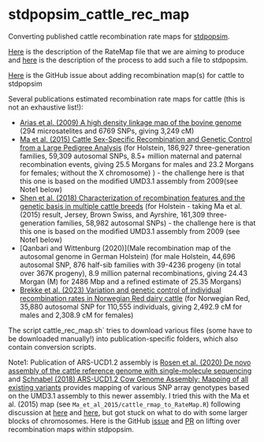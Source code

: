 # stdpopsim_cattle_rec_map
Converting published cattle recombination rate maps for [stdpopsim](https://github.com/popsim-consortium/stdpopsim).

[Here](https://tskit.dev/msprime/docs/stable/api.html#msprime.RateMap.read_hapmap)
is the description of the RateMap file that we are aiming to produce and
[here](https://popsim-consortium.github.io/stdpopsim-docs/stable/development.html#adding-a-recombination-genetic-map-or-annotation)
is the description of the process to add such a file to stdpopsim.

[Here](https://github.com/popsim-consortium/stdpopsim/issues/602)
is the GitHub issue about adding recombination map(s) for cattle to stdpopsim

Several publications estimated recombination rate maps for cattle (this is not an exhaustive list!):
  * [Arias et al. (2009) A high density linkage map of the bovine genome](https://link.springer.com/article/10.1186/1471-2156-10-18) (294 microsatelites and 6769 SNPs, giving 3,249 cM)
  * [Ma et al. (2015) Cattle Sex-Specific Recombination and Genetic Control from a Large Pedigree Analysis](https://doi.org/10.1371/journal.pgen.1005387) (for Holstein, 186,927 three-generation families, 59,309 autosomal SNPs, 8.5+ million maternal and paternal recombination events, giving 25.5 Morgans for males and 23.2 Morgans for females; without the X chromosome)
) - the challenge here is that this one is based on the modified UMD3.1 assembly from 2009(see Note1 below)
  * [Shen et al. (2018) Characterization of recombination features and the genetic basis in multiple cattle breeds](https://doi.org/10.1186/s12864-018-4705-y) (for Holstein - taking Ma et al. (2015) result, Jersey, Brown Swiss, and Ayrshire, 161,309 three-generation families, 58,982 autosomal SNPs) - the challenge here is that this one is based on the modified UMD3.1 assembly from 2009 (see Note1 below)
  * [Qanbari and Wittenburg (2020)](Male recombination map of the autosomal genome in German Holstein) (for male Holstein, 44,696 autosomal SNP, 876 half-sib families with 39-4236 progeny (in total over 367K progeny), 8.9 million paternal recombinations, giving 24.43 Morgan (M) for 2486 Mbp and a refined estimate of 25.35 Morgans)
  * [Brekke et al. (2023) Variation and genetic control of individual recombination rates in Norwegian Red dairy cattle](https://doi.org/10.3168/jds.2022-22368) (for Norwegian Red, 35,880 autosomal SNP for 110,555 individuals, giving 2,492.9 cM for males and 2,308.9 cM for females)

The script cattle_rec_map.sh` tries to download various files (some have to be downloaded manually!) into publication-specific folders, which also contain conversion scripts.

Note1: Publication of ARS-UCD1.2 assembly is [Rosen et al. (2020) De novo assembly of the cattle reference genome with single-molecule sequencing](https://academic.oup.com/gigascience/article/9/3/giaa021/5810242) and [Schnabel (2018) ARS-UCD1.2 Cow Genome Assembly: Mapping of all existing variants](https://www.animalgenome.org/repository/cattle/UMC_bovine_coordinates) provides mapping of various SNP array genotypes based on the UMD3.1 assembly to this newer assembly. I tried this with the Ma et al. (2015) map (see `Ma_et_al_2015/cattle_rmap_to_RateMap.R`) following discussion at [here](https://github.com/popsim-consortium/stdpopsim/issues/602#issuecomment-2767373686) and [here](https://github.com/popsim-consortium/stdpopsim/issues/602#issuecomment-2767826026), but got stuck on what to do with some larger blocks of chromosomes. Here is the GitHub [issue](https://github.com/popsim-consortium/stdpopsim/issues/571) and [PR](https://github.com/popsim-consortium/stdpopsim/pull/574) on lifting over recombination maps within stdpopsim.







